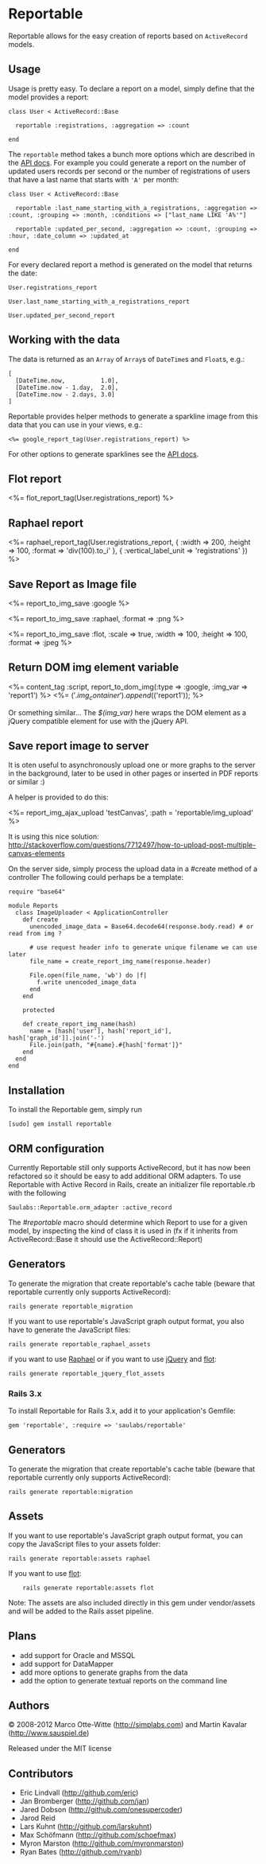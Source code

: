 Reportable
==========

Reportable allows for the easy creation of reports based on `ActiveRecord` models.


Usage
-----

Usage is pretty easy. To declare a report on a model, simply define that the model provides a report:

    class User < ActiveRecord::Base

      reportable :registrations, :aggregation => :count

    end

The `reportable` method takes a bunch more options which are described in the [API docs](http://rdoc.info/projects/saulabs/reportable). For example you could generate a report on
the number of updated users records per second or the number of registrations of users that have a last name that starts with `'A'` per month:

    class User < ActiveRecord::Base

      reportable :last_name_starting_with_a_registrations, :aggregation => :count, :grouping => :month, :conditions => ["last_name LIKE 'A%'"]

      reportable :updated_per_second, :aggregation => :count, :grouping => :hour, :date_column => :updated_at

    end

For every declared report a method is generated on the model that returns the date:

    User.registrations_report

    User.last_name_starting_with_a_registrations_report

    User.updated_per_second_report


Working with the data
---------------------

The data is returned as an `Array` of `Array`s of `DateTime`s and `Float`s, e.g.:

    [
      [DateTime.now,          1.0],
      [DateTime.now - 1.day,  2.0],
      [DateTime.now - 2.days, 3.0]
    ]

Reportable provides helper methods to generate a sparkline image from this data that you can use in your views, e.g.:

    <%= google_report_tag(User.registrations_report) %>

For other options to generate sparklines see the [API docs](http://rdoc.info/projects/saulabs/reportable).

Flot report
-----------

  <%= flot_report_tag(User.registrations_report) %>

Raphael report
-----------

  <%= raphael_report_tag(User.registrations_report, { :width => 200, :height => 100, :format => 'div(100).to_i' }, { :vertical_label_unit => 'registrations' }) %>


Save Report as Image file
-------------------------

  <%= report_to_img_save :google %>

  <%= report_to_img_save :raphael, :format => :png %>

  <%= report_to_img_save :flot, :scale => true, :width => 100, :height => 100, :format => :jpeg %>

Return DOM img element variable
-------------------------------

  <%= content_tag :script, report_to_dom_img(:type => :google, :img_var => 'report1') %>
  <%= $('.img_container').append($('report1')); %>

Or something similar... The _$(img_var)_ here wraps the DOM element as a jQuery compatible element for use with the jQuery API.

Save report image to server
---------------------------

It is oten useful to asynchronously upload one or more graphs to the server in the background, later to be used in other pages or inserted in PDF reports or similar :)

A helper is provided to do this:

  <%= report_img_ajax_upload 'testCanvas', :path = 'reportable/img_upload' %>

It is using this nice solution: http://stackoverflow.com/questions/7712497/how-to-upload-post-multiple-canvas-elements
  
On the server side, simply process the upload data in a #create method of a controller
The following could perhaps be a template:
  
    require "base64"

    module Reports
      class ImageUploader < ApplicationController
        def create
          unencoded_image_data = Base64.decode64(response.body.read) # or read from img ?

          # use request header info to generate unique filename we can use later
          file_name = create_report_img_name(response.header)

          File.open(file_name, 'wb') do |f|
            f.write unencoded_image_data
          end
        end

        protected

        def create_report_img_name(hash)
          name = [hash['user'], hash['report_id'], hash['graph_id']].join('-')
          File.join(path, "#{name}.#{hash['format']}"
        end
      end
    end

Installation
------------

To install the Reportable gem, simply run

    [sudo] gem install reportable

ORM configuration
-----------------

Currently Reportable still only supports ActiveRecord, but it has now been refactored so it should be easy to add additional ORM adapters. To use Reportable with Active Record in Rails, create an initializer file reportable.rb with the following

    Saulabs::Reportable.orm_adapter :active_record

The _#reportable_ macro should determine which Report to use for a given model, by inspecting the kind of class it is used in (fx if it inherits from ActiveRecord::Base it should use the ActiveRecord::Report)

Generators
----------

To generate the migration that create reportable's cache table (beware that reportable currently only supports ActiveRecord):

    rails generate reportable_migration

If you want to use reportable's JavaScript graph output format, you also have to generate the JavaScript files:

    rails generate reportable_raphael_assets

if you want to use [Raphael](http://raphaeljs.com/) or if you want to use [jQuery](http://jquery.com/) and [flot](http://code.google.com/p/flot/):

    rails generate reportable_jquery_flot_assets


### Rails 3.x

To install Reportable for Rails 3.x, add it to your application's Gemfile:

    gem 'reportable', :require => 'saulabs/reportable'

Generators
----------

To generate the migration that create reportable's cache table (beware that reportable currently only supports ActiveRecord):

    rails generate reportable:migration

Assets
------

If you want to use reportable's JavaScript graph output format, you can copy the JavaScript files to your assets folder:

    rails generate reportable:assets raphael

If you want to use [flot](http://code.google.com/p/flot/):

		rails generate reportable:assets flot

Note: The assets are also included directly in this gem under vendor/assets and will be added to the Rails asset pipeline. 

Plans
-----

* add support for Oracle and MSSQL
* add support for DataMapper
* add more options to generate graphs from the data
* add the option to generate textual reports on the command line


Authors
-------

© 2008-2012 Marco Otte-Witte (<http://simplabs.com>) and Martin Kavalar (<http://www.sauspiel.de>)

Released under the MIT license


Contributors
------------

* Eric Lindvall (<http://github.com/eric>)
* Jan Bromberger (<http://github.com/jan>)
* Jared Dobson (<http://github.com/onesupercoder>)
* Jarod Reid
* Lars Kuhnt (<http://github.com/larskuhnt>)
* Max Schöfmann (<http://github.com/schoefmax>)
* Myron Marston (<http://github.com/myronmarston>)
* Ryan Bates (<http://github.com/ryanb>)
